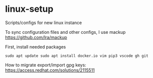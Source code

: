 # linux-setup
Scripts/configs for new linux instance

To sync configuration files and other configs, I use mackup https://github.com/lra/mackup

First, install needed packages

`sudo apt update
sudo apt install docker.io vim pip3 vscode gh git
`

How to migrate export/import gpg keys: https://access.redhat.com/solutions/2115511
